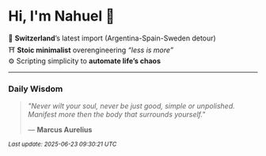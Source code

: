 # Hi, I'm Nahuel :tiger:

📍 **Switzerland**’s latest import (Argentina-Spain-Sweden detour)  
⛩️ **Stoic minimalist** overengineering *“less is more”*  
⚙️ Scripting simplicity to **automate life’s chaos**

---

### Daily Wisdom
> _"Never wilt your soul, never be just good, simple or unpolished. Manifest more then the body that surrounds yourself."_  
>
> — **Marcus Aurelius**

<sub>*Last update: 2025-06-23 09:30:21 UTC*</sub>

